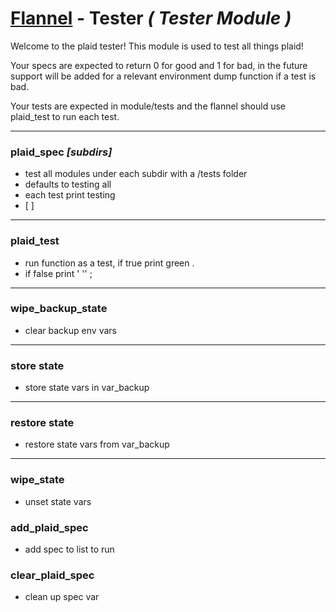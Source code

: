 # [Flannel][readme-md] - Tester *( Tester Module )*

Welcome to the plaid tester! This module is used to test all things plaid!

Your specs are expected to return 0 for good and 1 for bad, in the future support will be added for a relevant environment dump function if a test is bad.

Your tests are expected in module/tests and the flannel should use plaid_test to run each test.

---

### plaid_spec *[subdirs]*

- test all modules under each subdir with a /tests folder
- defaults to testing all
- each test print testing <blah>
- [ <tests> ]

---

### plaid_test <function>

- run function as a test, if true print green .
- if false print ' '<function name in red>' ;

---

### wipe_backup_state

- clear backup env vars

---

### store state

- store state vars in var_backup

---

### restore state

- restore state vars from var_backup

---

### wipe_state

- unset state vars

### add_plaid_spec <specname>

- add spec to list to run

### clear_plaid_spec

- clean up spec var

[readme-md]: ../README.md "Flannel Readme"
